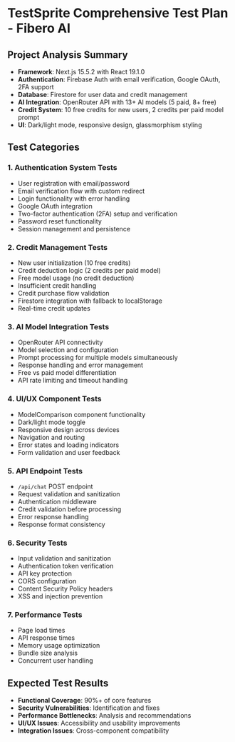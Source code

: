 # TestSprite Comprehensive Test Plan - Fibero AI

## Project Analysis Summary
- **Framework**: Next.js 15.5.2 with React 19.1.0
- **Authentication**: Firebase Auth with email verification, Google OAuth, 2FA support
- **Database**: Firestore for user data and credit management
- **AI Integration**: OpenRouter API with 13+ AI models (5 paid, 8+ free)
- **Credit System**: 10 free credits for new users, 2 credits per paid model prompt
- **UI**: Dark/light mode, responsive design, glassmorphism styling

## Test Categories

### 1. Authentication System Tests
- User registration with email/password
- Email verification flow with custom redirect
- Login functionality with error handling
- Google OAuth integration
- Two-factor authentication (2FA) setup and verification
- Password reset functionality
- Session management and persistence

### 2. Credit Management Tests
- New user initialization (10 free credits)
- Credit deduction logic (2 credits per paid model)
- Free model usage (no credit deduction)
- Insufficient credit handling
- Credit purchase flow validation
- Firestore integration with fallback to localStorage
- Real-time credit updates

### 3. AI Model Integration Tests
- OpenRouter API connectivity
- Model selection and configuration
- Prompt processing for multiple models simultaneously
- Response handling and error management
- Free vs paid model differentiation
- API rate limiting and timeout handling

### 4. UI/UX Component Tests
- ModelComparison component functionality
- Dark/light mode toggle
- Responsive design across devices
- Navigation and routing
- Error states and loading indicators
- Form validation and user feedback

### 5. API Endpoint Tests
- `/api/chat` POST endpoint
- Request validation and sanitization
- Authentication middleware
- Credit validation before processing
- Error response handling
- Response format consistency

### 6. Security Tests
- Input validation and sanitization
- Authentication token verification
- API key protection
- CORS configuration
- Content Security Policy headers
- XSS and injection prevention

### 7. Performance Tests
- Page load times
- API response times
- Memory usage optimization
- Bundle size analysis
- Concurrent user handling

## Expected Test Results
- **Functional Coverage**: 90%+ of core features
- **Security Vulnerabilities**: Identification and fixes
- **Performance Bottlenecks**: Analysis and recommendations
- **UI/UX Issues**: Accessibility and usability improvements
- **Integration Issues**: Cross-component compatibility
